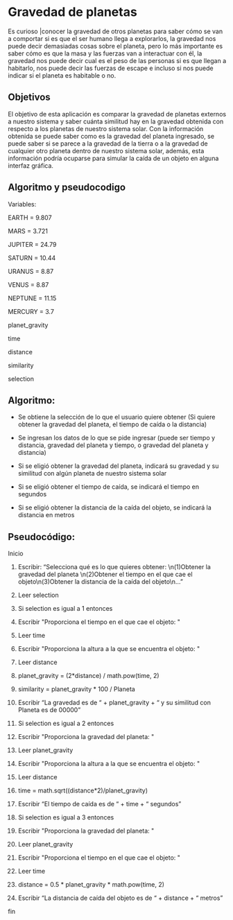 # Gravedad de planetas

  

Es curioso |conocer la gravedad de otros planetas para saber cómo se van a comportar si es que el ser humano llega a explorarlos, la gravedad nos puede decir demasiadas cosas sobre el planeta, pero lo más importante es saber cómo es que la masa y las fuerzas van a interactuar con él, la gravedad nos puede decir cual es el peso de las personas si es que llegan a habitarlo, nos puede decir las fuerzas de escape e incluso si nos puede indicar si el planeta es habitable o no.

  

## Objetivos

  

El objetivo de esta aplicación es comparar la gravedad de planetas externos a nuestro sistema y saber cuánta similitud hay en la gravedad obtenida con respecto a los planetas de nuestro sistema solar. Con la información obtenida se puede saber como es la gravedad del planeta ingresado, se puede saber si se parece a la gravedad de la tierra o a la gravedad de cualquier otro planeta dentro de nuestro sistema solar, además, esta información podría ocuparse para simular la caída de un objeto en alguna interfaz gráfica.

  

## Algoritmo y pseudocodigo

  

Variables:

EARTH = 9.807

MARS = 3.721

JUPITER = 24.79

SATURN = 10.44

URANUS = 8.87

VENUS = 8.87

NEPTUNE = 11.15

MERCURY = 3.7

planet_gravity

time

distance

similarity

selection

  

## Algoritmo:

-   Se obtiene la selección de lo que el usuario quiere obtener (Si quiere obtener la gravedad del planeta, el tiempo de caída o la distancia)
    
-   Se ingresan los datos de lo que se pide ingresar (puede ser tiempo y distancia, gravedad del planeta y tiempo, o gravedad del planeta y distancia)
    
-   Si se eligió obtener la gravedad del planeta, indicará su gravedad y su similitud con algún planeta de nuestro sistema solar
    
-   Si se eligió obtener el tiempo de caída, se indicará el tiempo en segundos
    
-   Si se eligió obtener la distancia de la caída del objeto, se indicará la distancia en metros
    

  

## Pseudocódigo:

Inicio

1.  Escribir: “Selecciona qué es lo que quieres obtener: \n(1)Obtener la gravedad del planeta \n(2)Obtener el tiempo en el que cae el objeto\n(3)Obtener la distancia de la caída del objeto\n…”
    
2.  Leer selection
    
3.  Si selection es igual a 1 entonces
    

4.  Escribir "Proporciona el tiempo en el que cae el objeto: "
    
5.  Leer time
    
6.  Escribir "Proporciona la altura a la que se encuentra el objeto: "
    
7.  Leer distance
    
8.  planet_gravity = (2*distance) / math.pow(time, 2)
    
9.  similarity = planet_gravity * 100 / Planeta
    
10.  Escribir “La gravedad es de “ + planet_gravity + “ y su similitud con Planeta es de 00000”
    

11.  Si selection es igual a 2 entonces
    

12.  Escribir "Proporciona la gravedad del planeta: "
    
13.  Leer planet_gravity
    
14.  Escribir "Proporciona la altura a la que se encuentra el objeto: "
    
15.  Leer distance
    
16.  time = math.sqrt((distance*2)/planet_gravity)
    
17.  Escribir “El tiempo de caída es de “ + time + “ segundos”
    

18.  Si selection es igual a 3 entonces
    

19.  Escribir "Proporciona la gravedad del planeta: "
    
20.  Leer planet_gravity
    
21.  Escribir "Proporciona el tiempo en el que cae el objeto: "
    
22.  Leer time
    
23.  distance = 0.5 * planet_gravity * math.pow(time, 2)
    
24.  Escribir “La distancia de caída del objeto es de “ + distance + “ metros”

fin 
